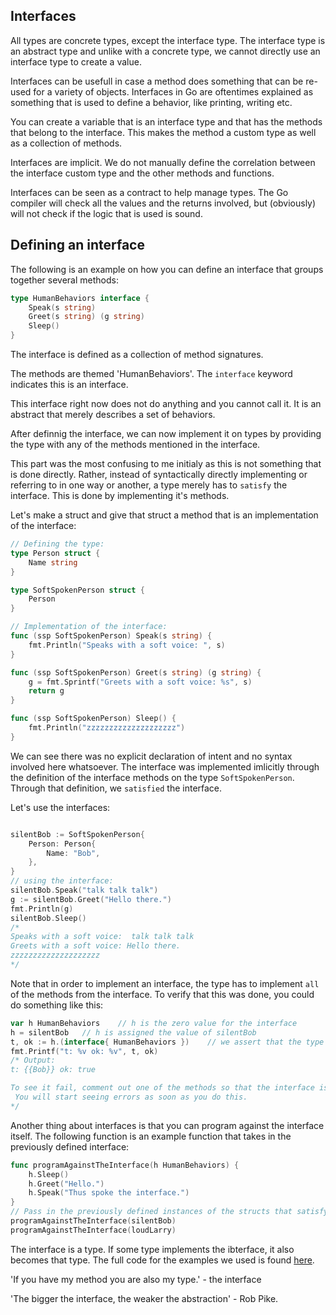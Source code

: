 ## Interfaces 

All types are concrete types, except the interface type. The interface type is an abstract type and unlike with a concrete type, we cannot directly use an interface type to create a value.

Interfaces can be usefull in case a method does something that can be re-used for a variety of objects. Interfaces in Go are oftentimes explained as something that is used to define a behavior, like printing, writing etc.

You can create a variable that is an interface type and that has the methods that belong to the interface. This makes the method a custom type as well as a collection of methods.

Interfaces are implicit. We do not manually define the correlation between the interface custom type and the other methods and functions.

Interfaces can be seen as a contract to help manage types. The Go compiler will check all the values and the returns involved, but (obviously) will not check if the logic that is used is sound.


## Defining an interface

The following is an example on how you can define an interface that groups together several methods:

```go
type HumanBehaviors interface {
	Speak(s string)
	Greet(s string) (g string)
	Sleep()
}
```

The interface is defined as a collection of method signatures.

The methods are themed 'HumanBehaviors'. The `interface` keyword indicates this is an interface.

This interface right now does not do anything and you cannot call it. It is an abstract that merely describes a set of behaviors.

After definnig the interface, we can now implement it on types by providing the type with any of the methods mentioned in the interface.

This part was the most confusing to me initialy as this is not something that is done directly. Rather, instead of syntactically directly implementing or referring to in one way or another, a type merely has to `satisfy` the interface. This is done by implementing it's methods.

Let's make a struct and give that struct a method that is an implementation of the interface:

```go
// Defining the type:
type Person struct {
	Name string
}

type SoftSpokenPerson struct {
	Person
}

// Implementation of the interface:
func (ssp SoftSpokenPerson) Speak(s string) {
	fmt.Println("Speaks with a soft voice: ", s)
}

func (ssp SoftSpokenPerson) Greet(s string) (g string) {
	g = fmt.Sprintf("Greets with a soft voice: %s", s)
	return g
}

func (ssp SoftSpokenPerson) Sleep() {
	fmt.Println("zzzzzzzzzzzzzzzzzzzz")
}
```
We can see there was no explicit declaration of intent and no syntax involved here whatsoever. The interface was implemented imlicitly through the definition of the interface methods on the type `SoftSpokenPerson`. Through that definition, we `satisfied` the interface.

Let's use the interfaces:

```go

silentBob := SoftSpokenPerson{
	Person: Person{
		Name: "Bob",
	},
}
// using the interface:
silentBob.Speak("talk talk talk")
g := silentBob.Greet("Hello there.")
fmt.Println(g)
silentBob.Sleep()
/*
Speaks with a soft voice:  talk talk talk
Greets with a soft voice: Hello there.
zzzzzzzzzzzzzzzzzzzz
*/
```

Note that in order to implement an interface, the type has to implement `all` of the methods from the interface. To verify that this was done, you could do something like this:

```go
var h HumanBehaviors    // h is the zero value for the interface
h = silentBob   // h is assigned the value of silentBob
t, ok := h.(interface{ HumanBehaviors })    // we assert that the type of h is HumanBehaviors
fmt.Printf("t: %v ok: %v", t, ok)
/* Output:
t: {{Bob}} ok: true

To see it fail, comment out one of the methods so that the interface is no longer satisfied. 
 You will start seeing errors as soon as you do this.
*/
```

Another thing about interfaces is that you can program against the interface itself. The following function is an example function that takes in the previously defined interface:
```go
func programAgainstTheInterface(h HumanBehaviors) {
	h.Sleep()
	h.Greet("Hello.")
	h.Speak("Thus spoke the interface.")
}
// Pass in the previously defined instances of the structs that satisfy the interface:
programAgainstTheInterface(silentBob)
programAgainstTheInterface(loudLarry)
```


The interface is a type. If some type implements the ibterface, it also becomes that type. The full code for the examples we used is found [here](https://github.com/saidvandeklundert/go/tree/main/examples/interfaces).



'If you have my method you are also my type.' - the interface

'The bigger the interface, the weaker the abstraction' - Rob Pike.